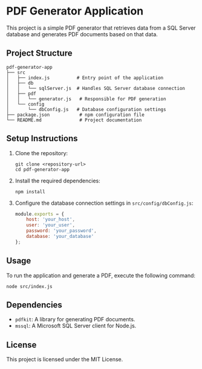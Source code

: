 # PDF Generator Application

This project is a simple PDF generator that retrieves data from a SQL Server database and generates PDF documents based on that data.

## Project Structure

```
pdf-generator-app
├── src
│   ├── index.js          # Entry point of the application
│   ├── db
│   │   └── sqlServer.js  # Handles SQL Server database connection
│   ├── pdf
│   │   └── generator.js   # Responsible for PDF generation
│   └── config
│       └── dbConfig.js   # Database configuration settings
├── package.json           # npm configuration file
└── README.md              # Project documentation
```

## Setup Instructions

1. Clone the repository:
   ```
   git clone <repository-url>
   cd pdf-generator-app
   ```

2. Install the required dependencies:
   ```
   npm install
   ```

3. Configure the database connection settings in `src/config/dbConfig.js`:
   ```javascript
   module.exports = {
       host: 'your_host',
       user: 'your_user',
       password: 'your_password',
       database: 'your_database'
   };
   ```

## Usage

To run the application and generate a PDF, execute the following command:
```
node src/index.js
```

## Dependencies

- `pdfkit`: A library for generating PDF documents.
- `mssql`: A Microsoft SQL Server client for Node.js.

## License

This project is licensed under the MIT License.
